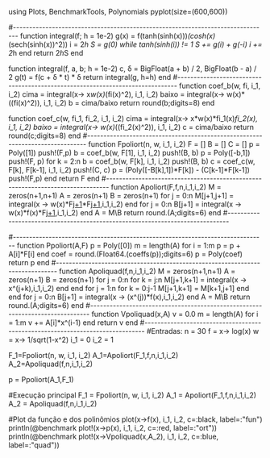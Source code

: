 
using Plots, BenchmarkTools, Polynomials
pyplot(size=(600,600))

#-------------------------------------------------------------------------------
function integral(f; h = 1e-2)
  g(x) = f(tanh(sinh(x)))*(cosh(x)*(sech(sinh(x))^2))
  i = 2*h
  S = g(0)
  while tanh(sinh(i)) != 1
    S += g(i) + g(-i)
    i += 2*h
  end
  return 2*h*S
end

function integral(f, a, b; h = 1e-2)
  c, δ = BigFloat(a + b) / 2, BigFloat(b - a) / 2
  g(t) = f(c + δ * t) * δ
  return integral(g, h=h)
end
#------------------------------------------------------------------------------
function coef_b(w, fi, i_1, i_2)
    cima = integral(x-> x*w(x)*(fi(x)^2), i_1, i_2)
    baixo = integral(x-> w(x)*((fi(x)^2)), i_1, i_2)
    b = cima/baixo
    return round(b;digits=8)
end

function coef_c(w, fi_1, fi_2, i_1, i_2)
    cima = integral(x-> x*w(x)*fi_1(x)*fi_2(x), i_1, i_2)
    baixo = integral(x-> w(x)*((fi_2(x)^2)), i_1, i_2)
    c = cima/baixo
    return round(c;digits=8)
end
#------------------------------------------------------------------------------
function Fpoliort(n, w, i_1, i_2)
    F = []
    B = []
    C = []
    p = Poly([1])
    push!(F,p)
    b = coef_b(w, F[1], i_1, i_2)
    push!(B, b)
    p = Poly([-b,1])
    push!(F, p)
    for k = 2:n
        b = coef_b(w, F[k], i_1, i_2)
        push!(B, b)
        c = coef_c(w, F[k], F[k-1], i_1, i_2)
        push!(C, c)
        p = (Poly([-B[k],1])*F[k]) - (C[k-1]*F[k-1])
        push!(F,p)
    end
    return F
end
#-------------------------------------------------------------------------------
function Apoliort(F,f,n,i_1,i_2)
    M = zeros(n+1,n+1)
    A = zeros(n+1)
    B = zeros(n+1)
    for j = 0:n
            M[j+1,j+1] = integral(x -> w(x)*F[j+1](x)*F[j+1](x),i_1,i_2)
    end
    for j = 0:n
        B[j+1] = integral(x -> w(x)*f(x)*F[j+1](x),i_1,i_2)
    end
    A = M\B
    return round.(A;digits=6)
end
#------------------------------------------------------------------------------

#------------------------------------------------------------------------------
function Ppoliort(A,F)
    p = Poly([0])
    m = length(A)
    for i = 1:m
        p = p + A[i]*F[i]
    end
    coef = round.(Float64.(coeffs(p));digits=6)
    p = Poly(coef)
    return p
end
#------------------------------------------------------------------------------
function Apoliquad(f,n,i_1,i_2)
    M = zeros(n+1,n+1)
    A = zeros(n+1)
    B = zeros(n+1)
    for j = 0:n
        for k = j:n
            M[j+1,k+1] = integral(x -> x^(j+k),i_1,i_2)
        end
    end
    for j = 1:n
        for k = 0:j-1
            M[j+1,k+1] = M[k+1,j+1]
        end
    end
    for j = 0:n
        B[j+1] = integral(x -> (x^(j))*f(x),i_1,i_2)
    end
    A = M\B
    return round.(A;digits=6)
end
#------------------------------------------------------------------------------
function Vpoliquad(x,A)
    v = 0.0
    m = length(A)
    for i = 1:m
        v += A[i]*x^(i-1)
    end
    return v
end
#------------------------------------------------------------------------------
#Entradas:
n = 30
f = x-> log(x)
w = x-> 1/sqrt(1-x^2)
i_1 = 0
i_2 = 1

F_1=Fpoliort(n, w, i_1, i_2)
A_1=Apoliort(F_1,f,n,i_1,i_2)
A_2=Apoliquad(f,n,i_1,i_2)

p = Ppoliort(A_1,F_1)


#Execução principal
F_1 = Fpoliort(n, w, i_1, i_2)
A_1 = Apoliort(F_1,f,n,i_1,i_2)
A_2 = Apoliquad(f,n,i_1,i_2)

#Plot da função e dos polinômios
plot(x->f(x), i_1, i_2, c=:black, label=:"fun")
println(@benchmark plot!(x->p(x), i_1, i_2, c=:red, label=:"ort"))
println(@benchmark plot!(x->Vpoliquad(x,A_2), i_1, i_2, c=:blue, label=:"quad"))






